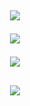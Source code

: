 <h2 align="center">

  
<p align="center">
  
  <img src="https://bit.ly/3HOCtP5">
  </p>
  

  <img src="https://bit.ly/3v4wqy8">
  </p>








<img src="[https://cdn.discordapp.com/emojis/961005750841409586.gif?size=44&quality=lossless](https://user-images.githubusercontent.com/95089355/173207216-961fd3fd-3738-4c3a-a626-8bae694d0aac.gif](https://cdn.discordapp.com/attachments/980185837532770364/1048729436759011328/a_79667bac2eea39ae0a14538c8f636140.gif)">
<h2 align="center">
  <img src="https://discord.c99.nl/widget/theme-1/740312549848776766.png">
  

<!---
Blast3x/Blast3x is a ✨ special ✨ repository because its `README.md` (this file) appears on your GitHub profile.
You can click the Preview link to take a look at your changes.
--->
